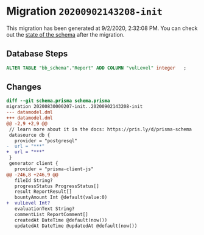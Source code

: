 # Migration `20200902143208-init`

This migration has been generated at 9/2/2020, 2:32:08 PM.
You can check out the [state of the schema](./schema.prisma) after the migration.

## Database Steps

```sql
ALTER TABLE "bb_schema"."Report" ADD COLUMN "vulLevel" integer   ;
```

## Changes

```diff
diff --git schema.prisma schema.prisma
migration 20200830000207-init..20200902143208-init
--- datamodel.dml
+++ datamodel.dml
@@ -2,9 +2,9 @@
 // learn more about it in the docs: https://pris.ly/d/prisma-schema
 datasource db {
   provider = "postgresql"
-  url = "***"
+  url = "***"
 }
 generator client {
   provider = "prisma-client-js"
@@ -246,8 +246,9 @@
   fileId String?
   progressStatus ProgressStatus[]
   result ReportResult[]
   bountyAmount Int @default(value:0)
+  vulLevel Int?
   evaluationText String?
   commentList ReportComment[]
   createdAt DateTime @default(now())
   updatedAt DateTime @updatedAt @default(now())
```


